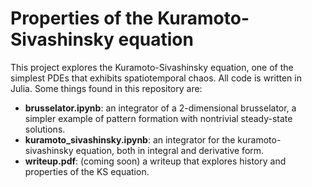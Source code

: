 # Properties of the Kuramoto-Sivashinsky equation
This project explores the Kuramoto-Sivashinsky equation, one of the simplest PDEs that exhibits spatiotemporal chaos. All code is written in Julia. Some things found in this repository are:
* **brusselator.ipynb**: an integrator of a 2-dimensional brusselator, a simpler example of pattern formation with nontrivial steady-state solutions.
* **kuramoto_sivashinsky.ipynb**: an integrator for the kuramoto-sivashinsky equation, both in integral and derivative form.
* **writeup.pdf**: (coming soon) a writeup that explores history and properties of the KS equation.

